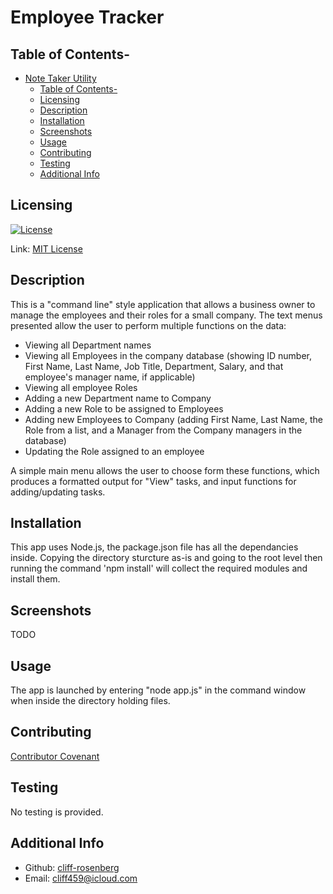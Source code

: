 # Employee Tracker

## Table of Contents-
- [Note Taker Utility](#note-taker-utility)
  - [Table of Contents-](#table-of-contents-)
  - [Licensing](#licensing)
  - [Description](#description)
  - [Installation](#installation)
  - [Screenshots](#screenshots)
  - [Usage](#usage)
  - [Contributing](#contributing)
  - [Testing](#testing)
  - [Additional Info](#additional-info)

## Licensing

[![License](https://img.shields.io/badge/license-MIT-green)](./LICENSE)

Link: [MIT License](https://opensource.org/licenses/MIT)

## Description

  This is a "command line" style application that allows a business owner to manage the employees and their roles for a small company. The text menus presented allow the user to perform multiple functions on the data:
  
*   Viewing all Department names
*   Viewing all Employees in the company database (showing ID number, First Name, Last Name, Job Title, Department, Salary, and that employee's manager name, if applicable)
*   Viewing all employee Roles
*   Adding a new Department name to Company
*   Adding a new Role to be assigned to Employees
*   Adding new Employees to Company (adding First Name, Last Name, the Role from a list, and a Manager from the Company managers in the database)
*   Updating the Role assigned to an employee

A simple main menu allows the user to choose form these functions, which produces a formatted output for "View" tasks, and input functions for adding/updating tasks.
    
## Installation

This app uses Node.js, the package.json file has all the dependancies inside. Copying the directory sturcture as-is and going to the root level then running the command 'npm install' will collect the required modules and install them.

## Screenshots

TODO

## Usage

The app is launched by entering "node app.js" in the command window when inside the directory holding files.

## Contributing

  [Contributor Covenant](https://www.contributor-covenant.org/)

## Testing

  No testing is provided.

## Additional Info

- Github: [cliff-rosenberg](https://github.com/cliff-rosenberg)
- Email: cliff459@icloud.com

